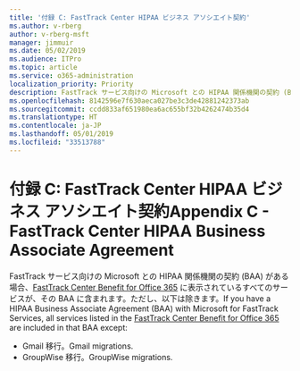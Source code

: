 ```yaml
---
title: '付録 C: FastTrack Center HIPAA ビジネス アソシエイト契約'
ms.author: v-rberg
author: v-rberg-msft
manager: jimmuir
ms.date: 05/02/2019
ms.audience: ITPro
ms.topic: article
ms.service: o365-administration
localization_priority: Priority
description: FastTrack サービス向けの Microsoft との HIPAA 関係機関の契約 (BAA) がある場合、FastTrack Center Benefit for Office 365 に表示されているすべてのサービスが、その BAA に含まれます。ただし、以下は除きます。
ms.openlocfilehash: 8142596e7f630aeca027be3c3de42881242373ab
ms.sourcegitcommit: ccdd833af651980ea6ac655bf32b4262474b35d4
ms.translationtype: HT
ms.contentlocale: ja-JP
ms.lasthandoff: 05/01/2019
ms.locfileid: "33513788"
---
```

# <a name="appendix-c---fasttrack-center-hipaa-business-associate-agreement"></a><span data-ttu-id="a39a6-103">付録 C: FastTrack Center HIPAA ビジネス アソシエイト契約</span><span class="sxs-lookup"><span data-stu-id="a39a6-103">Appendix C - FastTrack Center HIPAA Business Associate Agreement</span></span>

<span data-ttu-id="a39a6-104">FastTrack サービス向けの Microsoft との HIPAA 関係機関の契約 (BAA) がある場合、[FastTrack Center Benefit for Office 365](O365-fasttrack-benefit-for-office-365.md) に表示されているすべてのサービスが、その BAA に含まれます。ただし、以下は除きます。</span><span class="sxs-lookup"><span data-stu-id="a39a6-104">If you have a HIPAA Business Associate Agreement (BAA) with Microsoft for FastTrack Services, all services listed in the [FastTrack Center Benefit for Office 365](O365-fasttrack-benefit-for-office-365.md) are included in that BAA except:</span></span> 
  
- <span data-ttu-id="a39a6-105">Gmail 移行。</span><span class="sxs-lookup"><span data-stu-id="a39a6-105">Gmail migrations.</span></span>   
- <span data-ttu-id="a39a6-106">GroupWise 移行。</span><span class="sxs-lookup"><span data-stu-id="a39a6-106">GroupWise migrations.</span></span>
    

